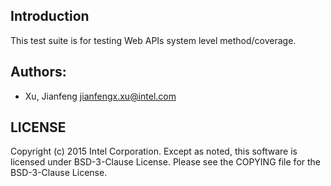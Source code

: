 ## Introduction

This test suite is for testing Web APIs system level method/coverage.

## Authors:

* Xu, Jianfeng <jianfengx.xu@intel.com>

## LICENSE

Copyright (c) 2015 Intel Corporation.
Except as noted, this software is licensed under BSD-3-Clause License.
Please see the COPYING file for the BSD-3-Clause License.
